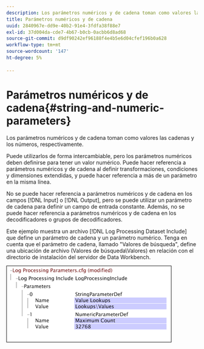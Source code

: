 ```yaml
---
description: Los parámetros numéricos y de cadena toman como valores las cadenas y los números, respectivamente.
title: Parámetros numéricos y de cadena
uuid: 2840967e-dd9e-40b2-91e4-3fdfa38f88e7
exl-id: 37d004da-cde7-4b67-b0cb-0acbb6d8ad68
source-git-commit: d9df90242ef96188f4e4b5e6d04cfef196b0a628
workflow-type: tm+mt
source-wordcount: '147'
ht-degree: 5%

---
```


# Parámetros numéricos y de cadena{#string-and-numeric-parameters}

Los parámetros numéricos y de cadena toman como valores las cadenas y los números, respectivamente.

Puede utilizarlos de forma intercambiable, pero los parámetros numéricos deben definirse para tener un valor numérico. Puede hacer referencia a parámetros numéricos y de cadena al definir transformaciones, condiciones y dimensiones extendidas, y puede hacer referencia a más de un parámetro en la misma línea.

No se puede hacer referencia a parámetros numéricos y de cadena en los campos [!DNL Input] o [!DNL Output], pero se puede utilizar un parámetro de cadena para definir un campo de entrada constante. Además, no se puede hacer referencia a parámetros numéricos y de cadena en los decodificadores o grupos de decodificadores.

Este ejemplo muestra un archivo [!DNL Log Processing Dataset Include] que define un parámetro de cadena y un parámetro numérico. Tenga en cuenta que el parámetro de cadena, llamado &quot;Valores de búsqueda&quot;, define una ubicación de archivo (Valores de búsqueda\Valores) en relación con el directorio de instalación del servidor de Data Workbench.

![](assets/cfg_Parameters_StringNumeric.png)
